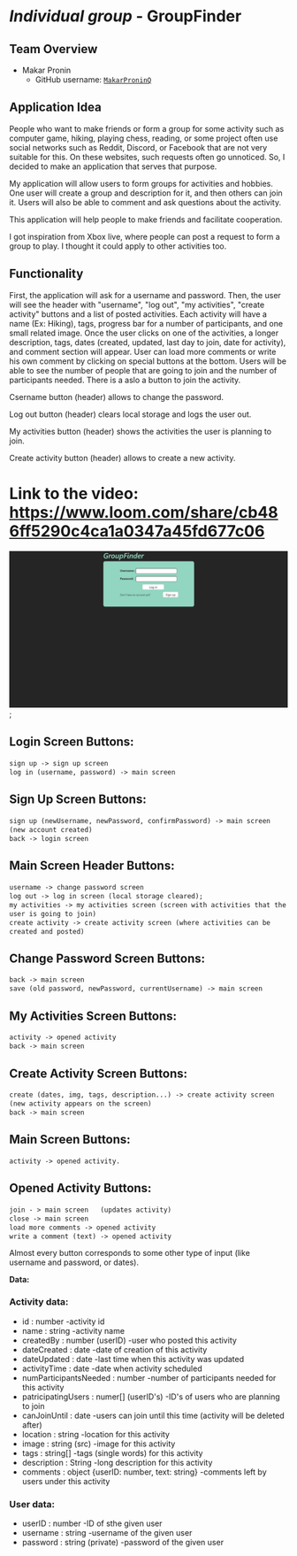 # *Individual group* - GroupFinder
## Team Overview
* Makar Pronin
    * GitHub username: [`MakarProninQ`](https://github.com/MakarProninQ)
## Application Idea
People who want to make friends or form a group for some activity such as computer game, hiking, playing chess, reading, or some project often use social networks such as Reddit, Discord, or Facebook that are not very suitable for this. On these websites, such requests often go unnoticed. So, I decided to make an application that serves that purpose.

My application will allow users to form groups for activities and hobbies. One user will create a group and description for it, and then others can join it. Users will also be able to comment and ask questions about the activity.

This application will help people to make friends and facilitate cooperation.

I got inspiration from Xbox live, where people can post a request to form a group to play. I thought it could apply to other activities too.

## Functionality
First, the application will ask for a username and password. Then, the user will see the header with "username", "log out", "my activities", "create activity" buttons and a list of posted activities. Each activity will have a name (Ex: Hiking), tags, progress bar for a number of participants, and one small related image. Once the user clicks on one of the activities, a longer description, tags, dates (created, updated, last day to join, date for activity), and comment section will appear. User can load more comments or write his own comment by clicking on special buttons at the bottom. Users will be able to see the number of people that are going to join and the number of participants needed. There is a aslo a button to join the activity.

Csername button (header) allows to change the password.

Log out button (header) clears local storage and logs the user out.

My activities  button (header) shows the activities the user is planning to join.

Create activity button (header) allows to create a new activity.

# Link to the video: https://www.loom.com/share/cb486ff5290c4ca1a0347a45fd677c06


![Tux, the Linux mascot](docs\Screenshots\img1.jpg);

## Login Screen Buttons:
    sign up -> sign up screen 
    log in (username, password) -> main screen

## Sign Up Screen Buttons:
    sign up (newUsername, newPassword, confirmPassword) -> main screen (new account created)
    back -> login screen

## Main Screen Header Buttons:
    username -> change password screen
    log out -> log in screen (local storage cleared);
    my activities -> my activities screen (screen with activities that the user is going to join)
    create activity -> create activity screen (where activities can be created and posted)

## Change Password Screen Buttons:
    back -> main screen
    save (old password, newPassword, currentUsername) -> main screen

## My Activities Screen Buttons:
    activity -> opened activity
    back -> main screen

## Create Activity Screen Buttons:
    create (dates, img, tags, description...) -> create activity screen (new activity appears on the screen)
    back -> main screen

## Main Screen Buttons:
    activity -> opened activity.

## Opened Activity Buttons:
    join - > main screen   (updates activity)
    close -> main screen
    load more comments -> opened activity
    write a comment (text) -> opened activity

Almost every button corresponds to some other type of input (like username and password, or dates).


**Data:**
### Activity data:
* id           : number                                 -activity id
* name         : string                                 -activity name
* createdBy    : number (userID)                        -user who posted this activity
* dateCreated  : date                                   -date of creation of this activity
* dateUpdated  : date                                   -last time when this activity was updated
* activityTime          : date                          -date when activity scheduled
* numParticipantsNeeded : number                        -number of participants needed for this activity
* patricipatingUsers    : numer[] (userID's)            -ID's of users who are planning to join
* canJoinUntil : date                                   -users can join until this time (activity will be deleted after)
* location     : string                                 -location for this activity
* image        : string (src)                           -image for this activity
* tags         : string[]                               -tags (single words) for this activity
* description  : String                                 -long description for this activity
* comments     : object {userID: number, text: string}  -comments left by users under this activity
### User data:
* userID       : number                                 -ID of sthe given user
* username     : string                                 -username of the given user
* password     : string (private)                       -password of the given user
